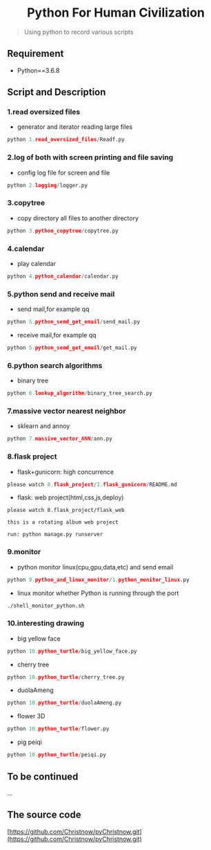 # <center>Python For Human Civilization</center>
> Using python to record various scripts

## Requirement
- Python==3.6.8
## Script and Description
### 1.read oversized files
- generator and iterator reading large files
```python
python 1.read_oversized_files/Readf.py
```
### 2.log of both with screen printing and file saving
- config log file for screen and file
```python
python 2.logging/logger.py
```
### 3.copytree
- copy directory all files to another directory
```python
python 3.python_copytree/copytree.py
```
### 4.calendar
- play calendar
```python
python 4.python_calendar/calendar.py
```
### 5.python send and receive mail
- send mail,for example qq
```python
python 5.python_send_get_email/send_mail.py
```
- receive mail,for example qq
```python
python 5.python_send_get_email/get_mail.py
```
### 6.python search algorithms
- binary tree
```python
python 6.lookup_algorithm/binary_tree_search.py
```
### 7.massive vector nearest neighbor
- sklearn and annoy
```python
python 7.massive_vector_ANN/ann.py
```
### 8.flask project
- flask+gunicorn: high concurrence
```python
please watch 8.flask_project/1.flask_gunicorn/README.md
```
- flask: web project(html,css,js,deploy)
```
please watch 8.flask_project/flask_web

this is a rotating album web project

run: python manage.py runserver
```
### 9.monitor
- python monitor linux(cpu,gpu,data,etc) and send email
```python
python 9.python_and_linux_monitor/1.python_monitor_linux.py
```
- linux monitor whether Python is running through the port
```bash
./shell_monitor_python.sh
```
### 10.interesting drawing
- big yellow face
```python
python 10.python_turtle/big_yellow_face.py
```
- cherry tree
```python
python 10.python_turtle/cherry_tree.py
```
- duolaAmeng
```python
python 10.python_turtle/duolaAmeng.py
```
- flower 3D
```python
python 10.python_turtle/flower.py
```
- pig peiqi
```python
python 10.python_turtle/peiqi.py
```
## To be continued
...
## The source code
[https://github.com/Christnow/pyChristnow.git](https://github.com/Christnow/pyChristnow.git)
